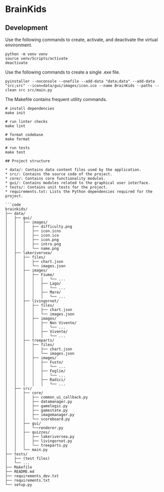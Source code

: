 # BrainKids

## Development

Use the following commands to create, activate, and deactivate the virtual environment.

```shell
python -m venv venv
source venv/Scripts/activate
deactivate
```

Use the following commands to create a single .exe file.

```shell
pyinstaller --noconsole --onefile --add-data "data;data" --add-data "src;src" --icon=data/gui/images/icon.ico --name BrainKids --paths --clean src src/main.py
```

The Makefile contains frequent utility commands.

```shell
# install dependencies
make init

# run linter checks
make lint

# format codebase
make format

# run tests
make test

## Project structure

* data/: Contains data content files used by the application.
* src/: Contains the source code of the project.
* core/: Contains core functionality modules.
* gui/: Contains modules related to the graphical user interface.
* tests/: Contains unit tests for the project.
* requirements.txt: Lists the Python dependencies required for the project.

```code
brainkids/
├── data/
│   ├── gui/
│   │   ├── images/
│   │   │   ├── difficulty.png
│   │   │   ├── icon.icns
│   │   │   ├── icon.ico
│   │   │   ├── icon.png
│   │   │   ├── intro.png
│   │   │   └── name.png
│   ├── lakeriversea/
│   │   ├── files/
│   │   │   ├── chart.json
│   │   │   └── images.json
│   │   ├── images/
│   │   │   ├── Fiume/
│   │   │   │   │   └── ...
│   │   │   │   ├── Lago/
│   │   │   │   │   └── ...
│   │   │   │   ├── Mare/
│   │   │   │   │   └── ...
│   │   ├── livingornot/
│   │   │   ├── files/
│   │   │   │   ├── chart.json
│   │   │   │   └── images.json
│   │   │   ├── images/
│   │   │   │   ├── Non Vivente/
│   │   │   │   │   └── ...
│   │   │   │   ├── Vivente/
│   │   │   │   │   └── ...
│   │   ├── treeparts/
│   │   │   ├── files/
│   │   │   │   ├── chart.json
│   │   │   │   └── images.json
│   │   │   ├── images/
│   │   │   │   ├── Fusto/
│   │   │   │   │   └── ...
│   │   │   │   ├── Foglie/
│   │   │   │   │   └── ...
│   │   │   │   ├── Radici/
│   │   │   │   │   └── ...
│   ├── src/
│   │   ├── core/
│   │   │   ├── common_ui_callback.py
│   │   │   ├── datamanager.py
│   │   │   ├── gamelogic.py
│   │   │   ├── gamestate.py
│   │   │   ├── imagemanager.py
│   │   │   └── scoreboard.py
│   │   ├── gui/
│   │   │   └──renderer.py
│   │   ├── quizzes/
│   │   │   ├── lakeriversea.py
│   │   │   ├── livingornot.py
│   │   │   └── treeparts.py
│   │   └── main.py
├── tests/
│   ├── (test files)
│   └── ...
├── Makefile
├── README.md
├── requirements_dev.txt
├── requirements.txt
└── setup.py
```
